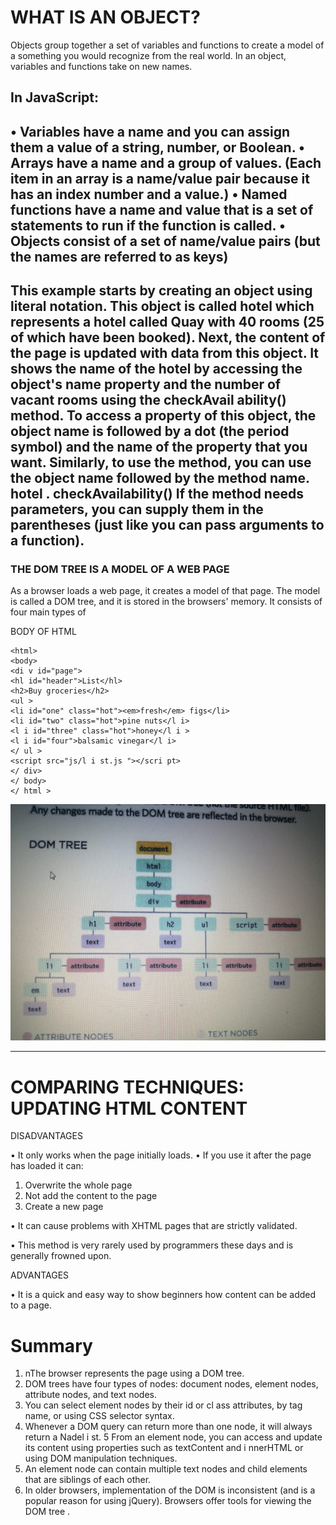 # WHAT IS AN OBJECT? 
Objects group together a set of variables and functions to create a model
of a something you would recognize from the real world. In an object,
variables and functions take on new names. 
## In JavaScript:
• Variables have a name and you can assign them a
value of a string, number, or Boolean.
• Arrays have a name and a group of values. (Each
item in an array is a name/value pair because it
has an index number and a value.)
• Named functions have a name and value that is a
set of statements to run if the function is called.
• Objects consist of a set of name/value pairs
(but the names are referred to as keys)
---
This example starts by creating
an object using literal notation.
This object is called hotel which
represents a hotel called Quay
with 40 rooms (25 of which have
been booked).
Next, the content of the page
is updated with data from this
object. It shows the name of the
hotel by accessing the object's
name property and the number
of vacant rooms using the
checkAvail ability() method.
To access a property of this
object, the object name is
followed by a dot (the period
symbol) and the name of the
property that you want.
Similarly, to use the method,
you can use the object name
followed by the method name.
hotel . checkAvailability()
If the method needs parameters,
you can supply them in the
parentheses (just like you can
pass arguments to a function). 
---

### THE DOM TREE IS A MODEL OF A WEB PAGE 

As a browser loads a web page, it creates a model of that page.
The model is called a DOM tree, and it is stored in the browsers' memory.
It consists of four main types of 

BODY OF HTML 

```
<html>
<body>
<di v id="page">
<hl id="header">List</hl>
<h2>Buy groceries</h2>
<ul >
<li id="one" class="hot"><em>fresh</em> figs</li>
<li id="two" class="hot">pine nuts</l i>
<l i id="three" class="hot">honey</l i >
<l i id="four">balsamic vinegar</l i>
</ ul >
<script src="js/l i st.js "></scri pt>
</ div>
</ body>
</ html >
```
![DOM TREE](./imgg/ss.jpg)

---

# COMPARING TECHNIQUES: UPDATING HTML CONTENT 


DISADVANTAGES

• It only works when the page initially loads.
• If you use it after the page has loaded it can:
1. Overwrite the whole page
2. Not add the content to the page
3. Create a new page

• It can cause problems with XHTML pages that
are strictly validated.

• This method is very rarely used by programmers
these days and is generally frowned upon. 

ADVANTAGES

• It is a quick and easy way to show beginners how
content can be added to a page.

# Summary 
1. nThe browser represents the page using a DOM tree.
2. DOM trees have four types of nodes: document nodes,
element nodes, attribute nodes, and text nodes.
3. You can select element nodes by their id or cl ass
attributes, by tag name, or using CSS selector syntax.
4. Whenever a DOM query can return more than one
node, it will always return a Nadel i st.
5 From an element node, you can access and update its
content using properties such as textContent and
i nnerHTML or using DOM manipulation techniques.
6. An element node can contain multiple text nodes and
child elements that are siblings of each other.
7. In older browsers, implementation of the DOM is
inconsistent (and is a popular reason for using jQuery).
Browsers offer tools for viewing the DOM tree . 